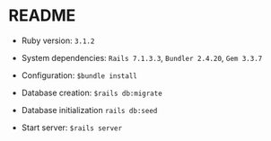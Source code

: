# README

- Ruby version: `3.1.2`

- System dependencies: `Rails 7.1.3.3`, `Bundler 2.4.20`, `Gem 3.3.7`

- Configuration: `$bundle install`

- Database creation: `$rails db:migrate`

- Database initialization `rails db:seed`

- Start server: `$rails server`
